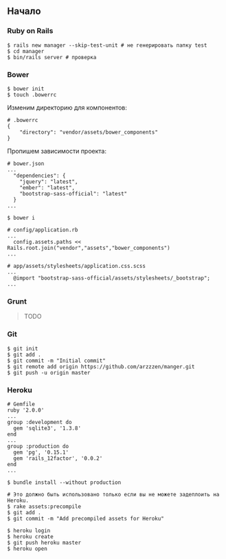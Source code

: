 ## Начало
### Ruby on Rails
```
$ rails new manager --skip-test-unit # не генерировать папку test
$ cd manager
$ bin/rails server # проверка
```
### Bower
```
$ bower init
$ touch .bowerrc
```
Изменим директорию для компонентов:
```
# .bowerrc
{
	"directory": "vendor/assets/bower_components"
}
```
Пропишем зависимости проекта:
```
# bower.json
...
  "dependencies": {
    "jquery": "latest",
    "ember": "latest",
    "bootstrap-sass-official": "latest"
  }
...
```

```
$ bower i
```

```
# config/application.rb
...
  config.assets.paths << Rails.root.join("vendor","assets","bower_components")
...
```

```
# app/assets/stylesheets/application.css.scss
...
  @import "bootstrap-sass-official/assets/stylesheets/_bootstrap";
...
```

### Grunt
> TODO

### Git

```
$ git init
$ git add .
$ git commit -m "Initial commit"
$ git remote add origin https://github.com/arzzzen/manger.git
$ git push -u origin master
```

### Heroku

```
# Gemfile
ruby '2.0.0'
...
group :development do
  gem 'sqlite3', '1.3.8'
end
...
group :production do
  gem 'pg', '0.15.1'
  gem 'rails_12factor', '0.0.2'
end
...
```

```
$ bundle install --without production
```

```
# Это должно быть использовано только если вы не можете задеплоить на Heroku.
$ rake assets:precompile
$ git add .
$ git commit -m "Add precompiled assets for Heroku"
```

```
$ heroku login
$ heroku create
$ git push heroku master
$ heroku open
```
